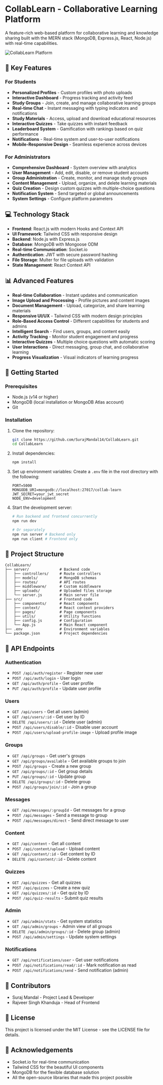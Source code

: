 # CollabLearn - Collaborative Learning Platform

A feature-rich web-based platform for collaborative learning and knowledge sharing built with the MERN stack (MongoDB, Express.js, React, Node.js) with real-time capabilities.

![CollabLearn Platform](https://your-screenshot-url-here.png)

## 🌟 Key Features

### For Students

- **Personalized Profiles** - Custom profiles with photo uploads
- **Interactive Dashboard** - Progress tracking and activity feed
- **Study Groups** - Join, create, and manage collaborative learning groups
- **Real-time Chat** - Instant messaging with typing indicators and notifications
- **Study Materials** - Access, upload and download educational resources
- **Interactive Quizzes** - Take quizzes with instant feedback
- **Leaderboard System** - Gamification with rankings based on quiz performance
- **Notifications** - Real-time system and user-to-user notifications
- **Mobile-Responsive Design** - Seamless experience across devices

### For Administrators

- **Comprehensive Dashboard** - System overview with analytics
- **User Management** - Add, edit, disable, or remove student accounts
- **Group Administration** - Create, monitor, and manage study groups
- **Content Management** - Upload, organize, and delete learning materials
- **Quiz Creation** - Design custom quizzes with multiple-choice questions
- **Notification System** - Send targeted or global announcements
- **System Settings** - Configure platform parameters

## 💻 Technology Stack

- **Frontend**: React.js with modern Hooks and Context API
- **UI Framework**: Tailwind CSS with responsive design
- **Backend**: Node.js with Express.js
- **Database**: MongoDB with Mongoose ODM
- **Real-time Communication**: Socket.io
- **Authentication**: JWT with secure password hashing
- **File Storage**: Multer for file uploads with validation
- **State Management**: React Context API

## 📊 Advanced Features

- **Real-time Collaboration** - Instant updates and communication
- **Image Upload and Processing** - Profile pictures and content images
- **Document Management** - Upload, categorize, and share learning materials
- **Responsive UI/UX** - Tailwind CSS with modern design principles
- **Role-Based Access Control** - Different capabilities for students and admins
- **Intelligent Search** - Find users, groups, and content easily
- **Activity Tracking** - Monitor student engagement and progress
- **Interactive Quizzes** - Multiple choice questions with automatic scoring
- **User Interactions** - Direct messaging, group chat, and collaborative learning
- **Progress Visualization** - Visual indicators of learning progress

## 🚀 Getting Started

### Prerequisites

- Node.js (v14 or higher)
- MongoDB (local installation or MongoDB Atlas account)
- Git

### Installation

1. Clone the repository:

   ```bash
   git clone https://github.com/SurajMandal14/CollabLearn.git
   cd CollabLearn
   ```

2. Install dependencies:

   ```bash
   npm install
   ```

3. Set up environment variables:
   Create a `.env` file in the root directory with the following:

   ```
   PORT=5000
   MONGODB_URI=mongodb://localhost:27017/collab-learn
   JWT_SECRET=your_jwt_secret
   NODE_ENV=development
   ```

4. Start the development server:

   ```bash
   # Run backend and frontend concurrently
   npm run dev

   # Or separately
   npm run server # Backend only
   npm run client # Frontend only
   ```

## 📂 Project Structure

```
CollabLearn/
├── server/              # Backend code
│   ├── controllers/     # Route controllers
│   ├── models/          # MongoDB schemas
│   ├── routes/          # API routes
│   ├── middleware/      # Custom middleware
│   ├── uploads/         # Uploaded files storage
│   └── server.js        # Main server file
├── src/                 # Frontend code
│   ├── components/      # React components
│   ├── context/         # React context providers
│   ├── pages/           # Page components
│   ├── utils/           # Utility functions
│   ├── config.js        # Configuration
│   └── App.js           # Main React component
├── .env                 # Environment variables
└── package.json         # Project dependencies
```

## 🔄 API Endpoints

### Authentication

- `POST /api/auth/register` - Register new user
- `POST /api/auth/login` - User login
- `GET /api/auth/profile` - Get user profile
- `PUT /api/auth/profile` - Update user profile

### Users

- `GET /api/users` - Get all users (admin)
- `GET /api/users/:id` - Get user by ID
- `DELETE /api/users/:id` - Delete user (admin)
- `POST /api/users/disable/:id` - Disable user account
- `POST /api/users/upload-profile-image` - Upload profile image

### Groups

- `GET /api/groups` - Get user's groups
- `GET /api/groups/available` - Get available groups to join
- `POST /api/groups` - Create a new group
- `GET /api/groups/:id` - Get group details
- `PUT /api/groups/:id` - Update group
- `DELETE /api/groups/:id` - Delete group
- `POST /api/groups/join/:id` - Join a group

### Messages

- `GET /api/messages/:groupId` - Get messages for a group
- `POST /api/messages` - Send a message to group
- `POST /api/messages/direct` - Send direct message to user

### Content

- `GET /api/content` - Get all content
- `POST /api/content/upload` - Upload content
- `GET /api/content/:id` - Get content by ID
- `DELETE /api/content/:id` - Delete content

### Quizzes

- `GET /api/quizzes` - Get all quizzes
- `POST /api/quizzes` - Create a new quiz
- `GET /api/quizzes/:id` - Get quiz by ID
- `POST /api/quiz-results` - Submit quiz results

### Admin

- `GET /api/admin/stats` - Get system statistics
- `GET /api/admin/groups` - Admin view of all groups
- `DELETE /api/admin/groups/:id` - Delete group (admin)
- `POST /api/admin/settings` - Update system settings

### Notifications

- `GET /api/notifications/user` - Get user notifications
- `POST /api/notifications/read/:id` - Mark notification as read
- `POST /api/notifications/send` - Send notification (admin)

## 👥 Contributors

- Suraj Mandal - Project Lead & Developer
- Rajveer Singh Khanduja - Head of Frontend 

## 📄 License

This project is licensed under the MIT License - see the LICENSE file for details.

## 🙏 Acknowledgements

- Socket.io for real-time communication
- Tailwind CSS for the beautiful UI components
- MongoDB for the flexible database solution
- All the open-source libraries that made this project possible

